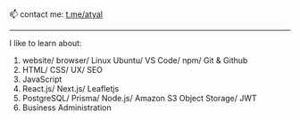 📫 contact me: <a href="https://t.me/atyal"> t.me/atyal </a>

<hr />
I like to learn about:
<ol>
  <li>website/ browser/ Linux Ubuntu/ VS Code/ npm/ Git & Github</li>
  <li>HTML/ CSS/ UX/ SEO</li>
  <li>JavaScript</li>
  <li>React.js/ Next.js/ Leafletjs</li>
  <li>PostgreSQL/ Prisma/ Node.js/ Amazon S3 Object Storage/ JWT </li>
  <li>Business Administration</li>
  </ol>
